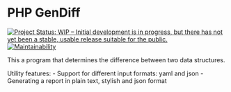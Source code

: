 # PHP GenDiff
[![Project Status: WIP – Initial development is in progress, but there has not yet been a stable, usable release suitable for the public.](https://www.repostatus.org/badges/latest/wip.svg)](https://www.repostatus.org/#wip)
[![Maintainability](https://api.codeclimate.com/v1/badges/49b443ed2897d6babf08/maintainability)](https://codeclimate.com/github/nikitovskij/php-gendiff/maintainability)

This a program that determines the difference between two data structures.

Utility features:
    - Support for different input formats: yaml and json
    - Generating a report in plain text, stylish and json format